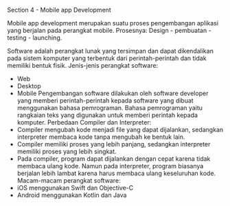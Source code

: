 Section 4 - Mobile app Development

Mobile app development merupakan suatu proses pengembangan aplikasi yang berjalan pada perangkat mobile.
Prosesnya: Design - pembuatan - testing - launching.

Software adalah perangkat lunak yang tersimpan dan dapat dikendalikan pada sistem komputer yang terbentuk dari perintah-perintah dan tidak memiliki bentuk fisik.
Jenis-jenis perangkat software:
- Web 
- Desktop 
- Mobile
Pengembangan software dilakukan oleh software developer yang memberi perintah-perintah kepada software yang dibuat menggunakan bahasa pemrograman.
Bahasa pemrograman yaitu rangkaian teks yang digunakan untuk memberi perintah kepada komputer.
Perbedaan Compiler dan Interpreter:
- Compiler mengubah kode menjadi file yang dapat dijalankan, sedangkan interpreter membaca kode tanpa mengubah ke bentuk lain.
- Compiler memiliki proses yang lebih panjang, sedangkan interpreter memiliki proses yang lebih singkat.
- Pada compiler, program dapat dijalankan dengan cepat karena tidak membaca ulang kode. Namun pada interpreter, program biasanya berjalan lebih lambat karena harus membaca ulang keseluruhan kode.
Macam-macam perangkat software:
- iOS menggunakan Swift dan Objective-C
- Android menggunakan Kotlin dan Java


